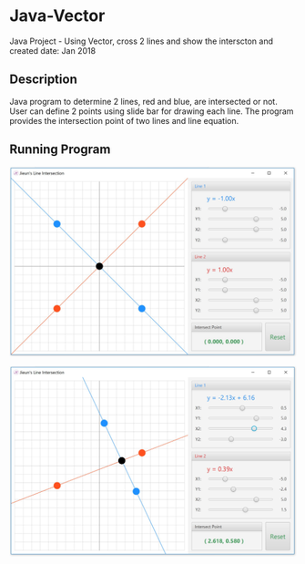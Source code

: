# Java-Vector

Java Project - Using Vector, cross 2 lines and show the interscton and
created date: Jan 2018

Description 
--------------

Java program to determine 2 lines, red and blue, are intersected or not. 
User can define 2 points using slide bar for drawing each line. 
The program provides the intersection point of two lines and line equation.

Running Program 
--------------

![Lines](Capture2.JPG)

![Lines](Capture3.JPG)

